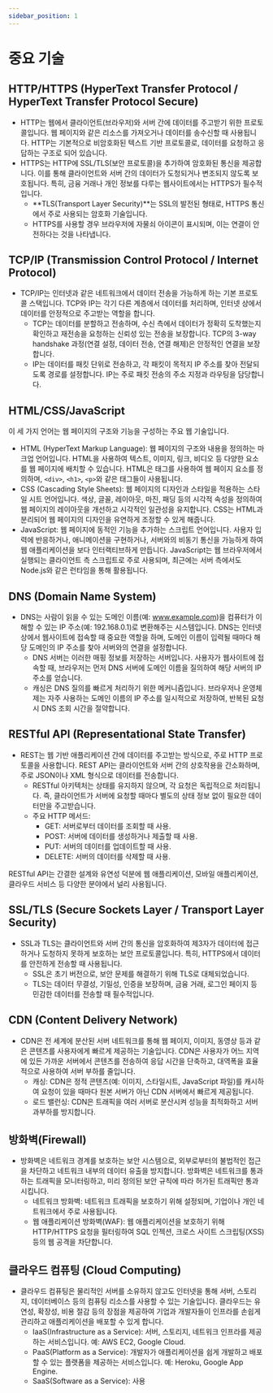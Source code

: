 ```yaml
---
sidebar_position: 1
---
```


# 중요 기술

## HTTP/HTTPS (HyperText Transfer Protocol / HyperText Transfer Protocol Secure)

- HTTP는 웹에서 클라이언트(브라우저)와 서버 간에 데이터를 주고받기 위한 프로토콜입니다. 웹 페이지와 같은 리소스를 가져오거나 데이터를 송수신할 때 사용됩니다. HTTP는 기본적으로 비암호화된 텍스트 기반 프로토콜로, 데이터를 요청하고 응답하는 구조로 되어 있습니다.
- HTTPS는 HTTP에 SSL/TLS(보안 프로토콜)을 추가하여 암호화된 통신을 제공합니다. 이를 통해 클라이언트와 서버 간의 데이터가 도청되거나 변조되지 않도록 보호됩니다. 특히, 금융 거래나 개인 정보를 다루는 웹사이트에서는 HTTPS가 필수적입니다.
  - **TLS(Transport Layer Security)**는 SSL의 발전된 형태로, HTTPS 통신에서 주로 사용되는 암호화 기술입니다.
  - HTTPS를 사용할 경우 브라우저에 자물쇠 아이콘이 표시되며, 이는 연결이 안전하다는 것을 나타냅니다.

## TCP/IP (Transmission Control Protocol / Internet Protocol)

- TCP/IP는 인터넷과 같은 네트워크에서 데이터 전송을 가능하게 하는 기본 프로토콜 스택입니다. TCP와 IP는 각기 다른 계층에서 데이터를 처리하며, 인터넷 상에서 데이터를 안정적으로 주고받는 역할을 합니다.
  - TCP는 데이터를 분할하고 전송하며, 수신 측에서 데이터가 정확히 도착했는지 확인하고 재전송을 요청하는 신뢰성 있는 전송을 보장합니다. TCP의 3-way handshake 과정(연결 설정, 데이터 전송, 연결 해제)은 안정적인 연결을 보장합니다.
  - IP는 데이터를 패킷 단위로 전송하고, 각 패킷이 목적지 IP 주소를 찾아 전달되도록 경로를 설정합니다. IP는 주로 패킷 전송의 주소 지정과 라우팅을 담당합니다.

## HTML/CSS/JavaScript

이 세 가지 언어는 웹 페이지의 구조와 기능을 구성하는 주요 웹 기술입니다.

- HTML (HyperText Markup Language): 웹 페이지의 구조와 내용을 정의하는 마크업 언어입니다. HTML을 사용하여 텍스트, 이미지, 링크, 비디오 등 다양한 요소를 웹 페이지에 배치할 수 있습니다. HTML은 태그를 사용하여 웹 페이지 요소를 정의하며, `<div>`, `<h1>`, `<p>`와 같은 태그들이 사용됩니다.
- CSS (Cascading Style Sheets): 웹 페이지의 디자인과 스타일을 적용하는 스타일 시트 언어입니다. 색상, 글꼴, 레이아웃, 마진, 패딩 등의 시각적 속성을 정의하여 웹 페이지의 레이아웃을 개선하고 시각적인 일관성을 유지합니다. CSS는 HTML과 분리되어 웹 페이지의 디자인을 유연하게 조정할 수 있게 해줍니다.
- JavaScript: 웹 페이지에 동적인 기능을 추가하는 스크립트 언어입니다. 사용자 입력에 반응하거나, 애니메이션을 구현하거나, 서버와의 비동기 통신을 가능하게 하여 웹 애플리케이션을 보다 인터랙티브하게 만듭니다. JavaScript는 웹 브라우저에서 실행되는 클라이언트 측 스크립트로 주로 사용되며, 최근에는 서버 측에서도 Node.js와 같은 런타임을 통해 활용됩니다.

## DNS (Domain Name System)

- DNS는 사람이 읽을 수 있는 도메인 이름(예: www.example.com)을 컴퓨터가 이해할 수 있는 IP 주소(예: 192.168.0.1)로 변환해주는 시스템입니다. DNS는 인터넷 상에서 웹사이트에 접속할 때 중요한 역할을 하며, 도메인 이름이 입력될 때마다 해당 도메인의 IP 주소를 찾아 서버와의 연결을 설정합니다.
  - DNS 서버는 이러한 매핑 정보를 저장하는 서버입니다. 사용자가 웹사이트에 접속할 때, 브라우저는 먼저 DNS 서버에 도메인 이름을 질의하여 해당 서버의 IP 주소를 얻습니다.
  - 캐싱은 DNS 질의를 빠르게 처리하기 위한 메커니즘입니다. 브라우저나 운영체제는 자주 사용하는 도메인 이름의 IP 주소를 일시적으로 저장하여, 반복된 요청 시 DNS 조회 시간을 절약합니다.

## RESTful API (Representational State Transfer)

- REST는 웹 기반 애플리케이션 간에 데이터를 주고받는 방식으로, 주로 HTTP 프로토콜을 사용합니다. REST API는 클라이언트와 서버 간의 상호작용을 간소화하며, 주로 JSON이나 XML 형식으로 데이터를 전송합니다.
  - RESTful 아키텍처는 상태를 유지하지 않으며, 각 요청은 독립적으로 처리됩니다. 즉, 클라이언트가 서버에 요청할 때마다 별도의 상태 정보 없이 필요한 데이터만을 주고받습니다.
  - 주요 HTTP 메서드:
    - GET: 서버로부터 데이터를 조회할 때 사용.
    - POST: 서버에 데이터를 생성하거나 제출할 때 사용.
    - PUT: 서버의 데이터를 업데이트할 때 사용.
    - DELETE: 서버의 데이터를 삭제할 때 사용.

RESTful API는 간결한 설계와 유연성 덕분에 웹 애플리케이션, 모바일 애플리케이션, 클라우드 서비스 등 다양한 분야에서 널리 사용됩니다.

## SSL/TLS (Secure Sockets Layer / Transport Layer Security)

- SSL과 TLS는 클라이언트와 서버 간의 통신을 암호화하여 제3자가 데이터에 접근하거나 도청하지 못하게 보호하는 보안 프로토콜입니다. 특히, HTTPS에서 데이터를 안전하게 전송할 때 사용됩니다.
  - SSL은 초기 버전으로, 보안 문제를 해결하기 위해 TLS로 대체되었습니다.
  - TLS는 데이터 무결성, 기밀성, 인증을 보장하며, 금융 거래, 로그인 페이지 등 민감한 데이터를 전송할 때 필수적입니다.

## CDN (Content Delivery Network)

- CDN은 전 세계에 분산된 서버 네트워크를 통해 웹 페이지, 이미지, 동영상 등과 같은 콘텐츠를 사용자에게 빠르게 제공하는 기술입니다. CDN은 사용자가 어느 지역에 있든 가까운 서버에서 콘텐츠를 전송하여 응답 시간을 단축하고, 대역폭을 효율적으로 사용하여 서버 부하를 줄입니다.
  - 캐싱: CDN은 정적 콘텐츠(예: 이미지, 스타일시트, JavaScript 파일)를 캐시하여 요청이 있을 때마다 원본 서버가 아닌 CDN 서버에서 빠르게 제공됩니다.
  - 로드 밸런싱: CDN은 트래픽을 여러 서버로 분산시켜 성능을 최적화하고 서버 과부하를 방지합니다.

## 방화벽(Firewall)

- 방화벽은 네트워크 경계를 보호하는 보안 시스템으로, 외부로부터의 불법적인 접근을 차단하고 네트워크 내부의 데이터 유출을 방지합니다. 방화벽은 네트워크를 통과하는 트래픽을 모니터링하고, 미리 정의된 보안 규칙에 따라 허가된 트래픽만 통과시킵니다.
  - 네트워크 방화벽: 네트워크 트래픽을 보호하기 위해 설정되며, 기업이나 개인 네트워크에서 주로 사용됩니다.
  - 웹 애플리케이션 방화벽(WAF): 웹 애플리케이션을 보호하기 위해 HTTP/HTTPS 요청을 필터링하여 SQL 인젝션, 크로스 사이트 스크립팅(XSS) 등의 웹 공격을 차단합니다.

## 클라우드 컴퓨팅 (Cloud Computing)

- 클라우드 컴퓨팅은 물리적인 서버를 소유하지 않고도 인터넷을 통해 서버, 스토리지, 데이터베이스 등의 컴퓨팅 리소스를 사용할 수 있는 기술입니다. 클라우드는 유연성, 확장성, 비용 절감 등의 장점을 제공하여 기업과 개발자들이 인프라를 손쉽게 관리하고 애플리케이션을 배포할 수 있게 합니다.
  - IaaS(Infrastructure as a Service): 서버, 스토리지, 네트워크 인프라를 제공하는 서비스입니다. 예: AWS EC2, Google Cloud.
  - PaaS(Platform as a Service): 개발자가 애플리케이션을 쉽게 개발하고 배포할 수 있는 플랫폼을 제공하는 서비스입니다. 예: Heroku, Google App Engine.
  - SaaS(Software as a Service): 사용
